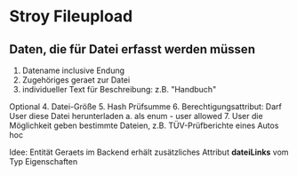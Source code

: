 Stroy Fileupload
================

## Daten, die für Datei erfasst werden müssen

1. Datename inclusive Endung
2. Zugehöriges geraet zur Datei
3. individueller Text für Beschreibung: z.B. "Handbuch"

Optional
4. Datei-Größe
5. Hash Prüfsumme
6. Berechtigungsattribut: Darf User diese Datei herunterladen
	a. als enum
		- user allowed
7. User die Möglichkeit geben bestimmte Dateien, z.B. TÜV-Prüfberichte eines Autos hoc


Idee: Entität Geraets im Backend erhält zusätzliches Attribut **dateiLinks** vom Typ Eigenschaften